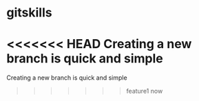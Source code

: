 # gitskills
<<<<<<< HEAD
Creating a new branch is quick and simple
=======
Creating a new branch is quick and simple
>>>>>>> feature1
now